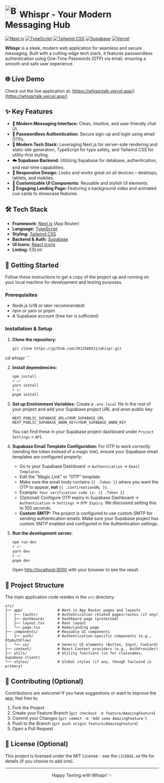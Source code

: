# <img src="https://raw.githubusercontent.com/Tarikul-Islam-Anik/Animated-Fluent-Emojis/master/Emojis/Food/Bubble%20Tea.png" alt="Bubble Tea" width="40" height="40" /> Whispr - Your Modern Messaging Hub

[![Next.js](https://img.shields.io/badge/Next.js-000000?style=for-the-badge&logo=nextdotjs&logoColor=white)](https://nextjs.org/) [![TypeScript](https://img.shields.io/badge/TypeScript-3178C6?style=for-the-badge&logo=typescript&logoColor=white)](https://www.typescriptlang.org/) [![Tailwind CSS](https://img.shields.io/badge/Tailwind_CSS-38B2AC?style=for-the-badge&logo=tailwind-css&logoColor=white)](https://tailwindcss.com/) [![Supabase](https://img.shields.io/badge/Supabase-3ECF8E?style=for-the-badge&logo=supabase&logoColor=white)](https://supabase.io/) [![Vercel](https://img.shields.io/badge/Vercel-000000?style=for-the-badge&logo=vercel&logoColor=white)](https://whisprtalk.vercel.app/)

**Whispr** is a sleek, modern web application for seamless and secure messaging. Built with a cutting-edge tech stack, it features passwordless authentication using One-Time Passwords (OTP) via email, ensuring a smooth and safe user experience.

## 🌐 Live Demo

Check out the live application at: [https://whisprtalk.vercel.app/](https://whisprtalk.vercel.app/)

<!-- Optional: Add a GIF or screenshot here -->
<!-- e.g., <p align="center"><img src="link_to_your_screenshot.png" width="700"></p> -->

## ✨ Key Features

*   **💬 Modern Messaging Interface:** Clean, intuitive, and user-friendly chat UI.
*   **🔐 Passwordless Authentication:** Secure sign-up and login using email OTPs.
*   **🚀 Modern Tech Stack:** Leveraging Next.js for server-side rendering and static site generation, TypeScript for type safety, and Tailwind CSS for utility-first styling.
*   **☁️ Supabase Backend:** Utilizing Supabase for database, authentication, and real-time capabilities.
*   **📱 Responsive Design:** Looks and works great on all devices – desktops, tablets, and mobiles.
*   **🎨 Customizable UI Components:** Reusable and stylish UI elements.
*   **🎥 Engaging Landing Page:** Featuring a background video and animated cue cards to showcase features.

## 🛠️ Tech Stack

*   **Framework:** [Next.js](https://nextjs.org/) (App Router)
*   **Language:** [TypeScript](https://www.typescriptlang.org/)
*   **Styling:** [Tailwind CSS](https://tailwindcss.com/)
*   **Backend & Auth:** [Supabase](https://supabase.io/)
*   **UI Icons:** [React Icons](https://react-icons.github.io/react-icons/)
*   **Linting:** ESLint

## 🚀 Getting Started

Follow these instructions to get a copy of the project up and running on your local machine for development and testing purposes.

### Prerequisites

*   Node.js (v18 or later recommended)
*   npm or yarn or pnpm
*   A Supabase account (free tier is sufficient)

### Installation & Setup

1.  **Clone the repository:**
    ```bash
    git clone https://github.com/20125A0511/whispr.git
cd whispr
    ```

2.  **Install dependencies:**
    ```bash
    npm install
    # or
    yarn install
    # or
    pnpm install
    ```

3.  **Set up Environment Variables:**
    Create a `.env.local` file in the root of your project and add your Supabase project URL and anon public key:
    ```env
    NEXT_PUBLIC_SUPABASE_URL=YOUR_SUPABASE_URL
    NEXT_PUBLIC_SUPABASE_ANON_KEY=YOUR_SUPABASE_ANON_KEY
    ```
    You can find these in your Supabase project dashboard under `Project Settings` > `API`.

4.  **Supabase Email Template Configuration:**
    For OTP to work correctly (sending the token instead of a magic link), ensure your Supabase email templates are configured properly:
    *   Go to your Supabase Dashboard -> `Authentication` -> `Email Templates`.
    *   Edit the "Magic Link" or "OTP" template.
    *   Make sure the email body contains `{{ .Token }}` where you want the OTP to appear, **not** `{{ .ConfirmationURL }}`.
    *   Example: `Your verification code is: {{ .Token }}`
    *   (Optional) Configure OTP expiry in Supabase Dashboard -> `Authentication` -> `Settings` -> `OTP Expiry`. We discussed setting this to 100 seconds.
    *   **Custom SMTP:** The project is configured to use custom SMTP for sending authentication emails. Make sure your Supabase project has custom SMTP enabled and configured in the Authentication settings.

5.  **Run the development server:**
    ```bash
    npm run dev
    # or
    yarn dev
    # or
    pnpm dev
    ```
    Open [http://localhost:3000](http://localhost:3000) with your browser to see the result.

## 📂 Project Structure

The main application code resides in the `src` directory:

```
src/
├── app/                # Next.js App Router pages and layouts
│   ├── (auth)/         # Authentication related pages/routes (if any)
│   ├── dashboard/      # Dashboard page (protected)
│   ├── layout.tsx      # Root layout
│   └── page.tsx        # Home/Landing page
├── components/         # Reusable UI components
│   ├── auth/           # Authentication-specific components (e.g., OtpAuthFlow)
│   └── ui/             # Generic UI elements (Button, Input, CueCard)
├── context/            # React Context providers (e.g., AuthProvider)
├── utils/              # Utility functions (cn for classnames, Supabase client)
└── styles/             # Global styles (if any, though Tailwind is primary)
```

## 🤝 Contributing (Optional)

Contributions are welcome! If you have suggestions or want to improve the app, feel free to:
1.  Fork the Project
2.  Create your Feature Branch (`git checkout -b feature/AmazingFeature`)
3.  Commit your Changes (`git commit -m 'Add some AmazingFeature'`)
4.  Push to the Branch (`git push origin feature/AmazingFeature`)
5.  Open a Pull Request

## 📜 License (Optional)

This project is licensed under the MIT License - see the `LICENSE.md` file for details (if you choose to add one).

---

<p align="center">Happy Texting with Whispr! ✨</p>